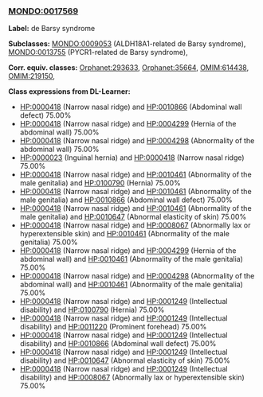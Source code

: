 
### [MONDO:0017569](http://purl.obolibrary.org/obo/MONDO_0017569)
**Label:** de Barsy syndrome

**Subclasses:** [MONDO:0009053](http://purl.obolibrary.org/obo/MONDO_0009053) (ALDH18A1-related de Barsy syndrome), [MONDO:0013755](http://purl.obolibrary.org/obo/MONDO_0013755) (PYCR1-related de Barsy syndrome), 

**Corr. equiv. classes:** [Orphanet:293633](http://www.orpha.net/ORDO/Orphanet_293633), [Orphanet:35664](http://www.orpha.net/ORDO/Orphanet_35664), [OMIM:614438](http://purl.obolibrary.org/obo/OMIM_614438), [OMIM:219150](http://purl.obolibrary.org/obo/OMIM_219150), 

**Class expressions from DL-Learner:**

- [HP:0000418](http://purl.obolibrary.org/obo/HP_0000418) (Narrow nasal ridge) and [HP:0010866](http://purl.obolibrary.org/obo/HP_0010866) (Abdominal wall defect) 75.00%
- [HP:0000418](http://purl.obolibrary.org/obo/HP_0000418) (Narrow nasal ridge) and [HP:0004299](http://purl.obolibrary.org/obo/HP_0004299) (Hernia of the abdominal wall) 75.00%
- [HP:0000418](http://purl.obolibrary.org/obo/HP_0000418) (Narrow nasal ridge) and [HP:0004298](http://purl.obolibrary.org/obo/HP_0004298) (Abnormality of the abdominal wall) 75.00%
- [HP:0000023](http://purl.obolibrary.org/obo/HP_0000023) (Inguinal hernia) and [HP:0000418](http://purl.obolibrary.org/obo/HP_0000418) (Narrow nasal ridge) 75.00%
- [HP:0000418](http://purl.obolibrary.org/obo/HP_0000418) (Narrow nasal ridge) and [HP:0010461](http://purl.obolibrary.org/obo/HP_0010461) (Abnormality of the male genitalia) and [HP:0100790](http://purl.obolibrary.org/obo/HP_0100790) (Hernia) 75.00%
- [HP:0000418](http://purl.obolibrary.org/obo/HP_0000418) (Narrow nasal ridge) and [HP:0010461](http://purl.obolibrary.org/obo/HP_0010461) (Abnormality of the male genitalia) and [HP:0010866](http://purl.obolibrary.org/obo/HP_0010866) (Abdominal wall defect) 75.00%
- [HP:0000418](http://purl.obolibrary.org/obo/HP_0000418) (Narrow nasal ridge) and [HP:0010461](http://purl.obolibrary.org/obo/HP_0010461) (Abnormality of the male genitalia) and [HP:0010647](http://purl.obolibrary.org/obo/HP_0010647) (Abnormal elasticity of skin) 75.00%
- [HP:0000418](http://purl.obolibrary.org/obo/HP_0000418) (Narrow nasal ridge) and [HP:0008067](http://purl.obolibrary.org/obo/HP_0008067) (Abnormally lax or hyperextensible skin) and [HP:0010461](http://purl.obolibrary.org/obo/HP_0010461) (Abnormality of the male genitalia) 75.00%
- [HP:0000418](http://purl.obolibrary.org/obo/HP_0000418) (Narrow nasal ridge) and [HP:0004299](http://purl.obolibrary.org/obo/HP_0004299) (Hernia of the abdominal wall) and [HP:0010461](http://purl.obolibrary.org/obo/HP_0010461) (Abnormality of the male genitalia) 75.00%
- [HP:0000418](http://purl.obolibrary.org/obo/HP_0000418) (Narrow nasal ridge) and [HP:0004298](http://purl.obolibrary.org/obo/HP_0004298) (Abnormality of the abdominal wall) and [HP:0010461](http://purl.obolibrary.org/obo/HP_0010461) (Abnormality of the male genitalia) 75.00%
- [HP:0000418](http://purl.obolibrary.org/obo/HP_0000418) (Narrow nasal ridge) and [HP:0001249](http://purl.obolibrary.org/obo/HP_0001249) (Intellectual disability) and [HP:0100790](http://purl.obolibrary.org/obo/HP_0100790) (Hernia) 75.00%
- [HP:0000418](http://purl.obolibrary.org/obo/HP_0000418) (Narrow nasal ridge) and [HP:0001249](http://purl.obolibrary.org/obo/HP_0001249) (Intellectual disability) and [HP:0011220](http://purl.obolibrary.org/obo/HP_0011220) (Prominent forehead) 75.00%
- [HP:0000418](http://purl.obolibrary.org/obo/HP_0000418) (Narrow nasal ridge) and [HP:0001249](http://purl.obolibrary.org/obo/HP_0001249) (Intellectual disability) and [HP:0010866](http://purl.obolibrary.org/obo/HP_0010866) (Abdominal wall defect) 75.00%
- [HP:0000418](http://purl.obolibrary.org/obo/HP_0000418) (Narrow nasal ridge) and [HP:0001249](http://purl.obolibrary.org/obo/HP_0001249) (Intellectual disability) and [HP:0010647](http://purl.obolibrary.org/obo/HP_0010647) (Abnormal elasticity of skin) 75.00%
- [HP:0000418](http://purl.obolibrary.org/obo/HP_0000418) (Narrow nasal ridge) and [HP:0001249](http://purl.obolibrary.org/obo/HP_0001249) (Intellectual disability) and [HP:0008067](http://purl.obolibrary.org/obo/HP_0008067) (Abnormally lax or hyperextensible skin) 75.00%



